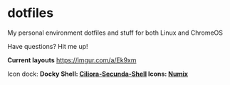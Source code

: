 # dotfiles
<p>My personal environment dotfiles and stuff for both Linux and ChromeOS</br><p>Have questions? Hit me up!

<b>Current layouts</b>
<url>https://imgur.com/a/Ek9xm</url>

Icon dock: <b>Docky<b>
Shell: <a href="http://gnome-look.org/content/show.php/Ciliora-Secunda-Shell?content=167915">Ciliora-Secunda-Shell</a>
Icons: <a href="https://numixproject.org/">Numix</a>

